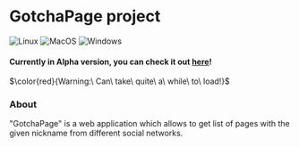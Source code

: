 # GotchaPage project
![Linux](https://github.com/OFFLUCK/gotcha-page/actions/workflows/linux.yml/badge.svg)
![MacOS](https://github.com/OFFLUCK/gotcha-page/actions/workflows/macos.yml/badge.svg)
![Windows](https://github.com/OFFLUCK/gotcha-page/actions/workflows/windows.yml/badge.svg)
#### Currently in Alpha version, you can check it out [here](https://gotcha-page.herokuapp.com)!

$\color{red}{Warning:\ Can\ take\ quite\ a\ while\ to\ load!}$

### About
"GotchaPage" is a web application which allows to get list of pages with the given nickname from different social networks.
